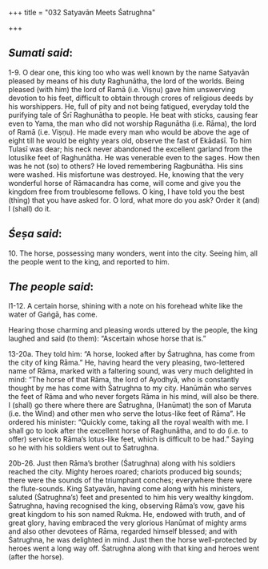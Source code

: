 +++
title = "032 Satyavān Meets Śatrughna"

+++
 

## *Sumati said*:

1-9. O dear one, this king too who was well known by the name Satyavān pleased by means of his duty Raghunātha, the lord of the worlds. Being pleased (with him) the lord of Ramā (i.e. Viṣṇu) gave him unswerving devotion to his feet, difficult to obtain through crores of religious deeds by his worshippers. He, full of pity and not being fatigued, everyday told the purifying tale of Śrī Raghunātha to people. He beat with sticks, causing fear even to Yama, the man who did not worship Ragunātha (i.e. Rāma), the lord of Ramā (i.e. Viṣṇu). He made every man who would be above the age of eight till he would be eighty years old, observe the fast of Ekādaśī. To him Tulasī was dear; his neck never abandoned the excellent garland from the lotuslike feet of Raghunātha. He was venerable even to the sages. How then was he not (so) to others? He loved remembering Ragbunātha. His sins were washed. His misfortune was destroyed. He, knowing that the very wonderful horse of Rāmacandra has come, will come and give you the kingdom free from troublesome fellows. O king, I have told you the best (thing) that you have asked for. O lord, what more do you ask? Order it (and) I (shall) do it.

## *Śeṣa said*:

10\. The horse, possessing many wonders, went into the city. Seeing him, all the people went to the king, and reported to him.

## *The people said*:

l1-12. A certain horse, shining with a note on his forehead white like the water of Gaṅgā, has come.

Hearing those charming and pleasing words uttered by the people, the king laughed and said (to them): “Ascertain whose horse that is.”

13-20a. They told him: “A horse, looked after by Śatrughna, has come from the city of king Rāma.” He, having heard the very pleasing, two-lettered name of Rāma, marked with a faltering sound, was very much delighted in mind: “The horse of that Rāma, the lord of Ayodhyā, who is constantly thought by me has come with Śatrughna to my city. Hanūmān who serves the feet of Rāma and who never forgets Rāma in his mind, will also be there. I (shall) go there where there are Śatrughna, (Hanūmat) the son of Maruta (i.e. the Wind) and other men who serve the lotus-like feet of Rāma”. He ordered his minister: “Quickly come, taking all the royal wealth with me. I shall go to look after the excellent horse of Raghunātha, and to do (i.e. to offer) service to Rāma’s lotus-like feet, which is difficult to be had.” Saying so he with his soldiers went out to Śatrughna.

20b-26. Just then Rāma’s brother (Śatrughna) along with his soldiers reached the city. Mighty heroes roared; chariots produced big sounds; there were the sounds of the triumphant conches; everywhere there were the flute-sounds. King Satyavān, having come along with his ministers, saluted (Śatrughna’s) feet and presented to him his very wealthy kingdom. Śatrughna, having recognised the king, observing Rāma’s vow, gave his great kingdom to his son named Rukma. He, endowed with truth, and of great glory, having embraced the very glorious Hanūmat of mighty arms and also other devotees of Rāma, regarded himself blessed; and with Śatrughna, he was delighted in mind. Just then the horse well-protected by heroes went a long way off. Śatrughna along with that king and heroes went (after the horse).


